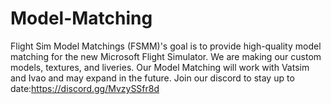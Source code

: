 # Model-Matching
Flight Sim Model Matchings (FSMM)'s goal is to provide high-quality model matching for the new Microsoft Flight Simulator. 
We are making our custom models, textures, and liveries. 
Our Model Matching will work with Vatsim and Ivao and may expand in the future. 
Join our discord to stay up to date:https://discord.gg/MvzySSfr8d
